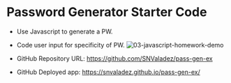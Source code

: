 # Password Generator Starter Code

- Use Javascript to generate a PW.
- Code user input for specificity of PW.
![03-javascript-homework-demo](https://user-images.githubusercontent.com/88351213/131288150-18fe216e-8d7b-43e0-97dd-4ca1f7df13fe.png)

- GitHub Repository URL: https://github.com/SNValadez/pass-gen-ex
- GitHub Deployed app: https://snvaladez.github.io/pass-gen-ex/


